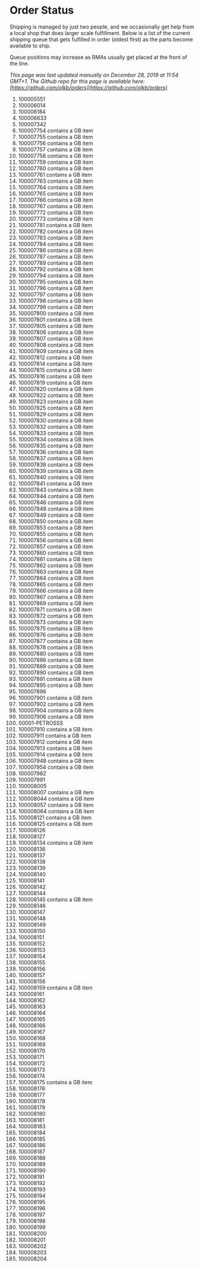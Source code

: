 # Order Status

Shipping is managed by just two people, and we occasionally get help from a local shop that does larger scale fulfillment. Below is a list of the current shipping queue that gets fulfilled in order (oldest first) as the parts become available to ship.

Queue positions may increase as RMAs usually get placed at the front of the line.

*This page was last updated manually on December 28, 2019 at 11:54 GMT+1. The Github repo for this page is available here: [https://github.com/olkb/orders](https://github.com/olkb/orders)*

 1. 100005551
 2. 100006014
 3. 100006184
 4. 100006633
 5. 100007342
 6. 100007754 contains a GB item
 7. 100007755 contains a GB item
 8. 100007756 contains a GB item
 9. 100007757 contains a GB item
 10. 100007758 contains a GB item
 11. 100007759 contains a GB item
 12. 100007760 contains a GB item
 13. 100007761 contains a GB item
 14. 100007763 contains a GB item
 15. 100007764 contains a GB item
 16. 100007765 contains a GB item
 17. 100007766 contains a GB item
 18. 100007767 contains a GB item
 19. 100007772 contains a GB item
 20. 100007773 contains a GB item
 21. 100007781 contains a GB item
 22. 100007782 contains a GB item
 23. 100007783 contains a GB item
 24. 100007784 contains a GB item
 25. 100007786 contains a GB item
 26. 100007787 contains a GB item
 27. 100007789 contains a GB item
 28. 100007792 contains a GB item
 29. 100007794 contains a GB item
 30. 100007795 contains a GB item
 31. 100007796 contains a GB item
 32. 100007797 contains a GB item
 33. 100007798 contains a GB item
 34. 100007799 contains a GB item
 35. 100007800 contains a GB item
 36. 100007801 contains a GB item
 37. 100007805 contains a GB item
 38. 100007806 contains a GB item
 39. 100007807 contains a GB item
 40. 100007808 contains a GB item
 41. 100007809 contains a GB item
 42. 100007812 contains a GB item
 43. 100007814 contains a GB item
 44. 100007815 contains a GB item
 45. 100007816 contains a GB item
 46. 100007819 contains a GB item
 47. 100007820 contains a GB item
 48. 100007822 contains a GB item
 49. 100007823 contains a GB item
 50. 100007825 contains a GB item
 51. 100007829 contains a GB item
 52. 100007830 contains a GB item
 53. 100007832 contains a GB item
 54. 100007833 contains a GB item
 55. 100007834 contains a GB item
 56. 100007835 contains a GB item
 57. 100007836 contains a GB item
 58. 100007837 contains a GB item
 59. 100007838 contains a GB item
 60. 100007839 contains a GB item
 61. 100007840 contains a GB item
 62. 100007841 contains a GB item
 63. 100007843 contains a GB item
 64. 100007844 contains a GB item
 65. 100007846 contains a GB item
 66. 100007848 contains a GB item
 67. 100007849 contains a GB item
 68. 100007850 contains a GB item
 69. 100007853 contains a GB item
 70. 100007855 contains a GB item
 71. 100007856 contains a GB item
 72. 100007857 contains a GB item
 73. 100007860 contains a GB item
 74. 100007861 contains a GB item
 75. 100007862 contains a GB item
 76. 100007863 contains a GB item
 77. 100007864 contains a GB item
 78. 100007865 contains a GB item
 79. 100007866 contains a GB item
 80. 100007867 contains a GB item
 81. 100007869 contains a GB item
 82. 100007871 contains a GB item
 83. 100007872 contains a GB item
 84. 100007873 contains a GB item
 85. 100007875 contains a GB item
 86. 100007876 contains a GB item
 87. 100007877 contains a GB item
 88. 100007878 contains a GB item
 89. 100007880 contains a GB item
 90. 100007886 contains a GB item
 91. 100007889 contains a GB item
 92. 100007890 contains a GB item
 93. 100007891 contains a GB item
 94. 100007895 contains a GB item
 95. 100007896
 96. 100007901 contains a GB item
 97. 100007902 contains a GB item
 98. 100007904 contains a GB item
 99. 100007906 contains a GB item
 100. 00001-PETROSSS
 101. 100007910 contains a GB item
 102. 100007911 contains a GB item
 103. 100007912 contains a GB item
 104. 100007913 contains a GB item
 105. 100007914 contains a GB item
 106. 100007948 contains a GB item
 107. 100007954 contains a GB item
 108. 100007982
 109. 100007991
 110. 100008005
 111. 100008007 contains a GB item
 112. 100008044 contains a GB item
 113. 100008057 contains a GB item
 114. 100008064 contains a GB item
 115. 100008121 contains a GB item
 116. 100008125 contains a GB item
 117. 100008126
 118. 100008127
 119. 100008134 contains a GB item
 120. 100008136
 121. 100008137
 122. 100008138
 123. 100008139
 124. 100008140
 125. 100008141
 126. 100008142
 127. 100008144
 128. 100008145 contains a GB item
 129. 100008146
 130. 100008147
 131. 100008148
 132. 100008149
 133. 100008150
 134. 100008151
 135. 100008152
 136. 100008153
 137. 100008154
 138. 100008155
 139. 100008156
 140. 100008157
 141. 100008158
 142. 100008159 contains a GB item
 143. 100008161
 144. 100008162
 145. 100008163
 146. 100008164
 147. 100008165
 148. 100008166
 149. 100008167
 150. 100008168
 151. 100008169
 152. 100008170
 153. 100008171
 154. 100008172
 155. 100008173
 156. 100008174
 157. 100008175 contains a GB item
 158. 100008176
 159. 100008177
 160. 100008178
 161. 100008179
 162. 100008180
 163. 100008181
 164. 100008183
 165. 100008184
 166. 100008185
 167. 100008186
 168. 100008187
 169. 100008188
 170. 100008189
 171. 100008190
 172. 100008191
 173. 100008192
 174. 100008193
 175. 100008194
 176. 100008195
 177. 100008196
 178. 100008197
 179. 100008198
 180. 100008199
 181. 100008200
 182. 100008201
 183. 100008202
 184. 100008203
 185. 100008204